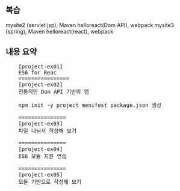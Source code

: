 ## 복습
mysite2 (servlet jsp), Maven helloreact(Dom API), webpack
mysite3 (spring), Maven helloreact(react), webpack

## 내용 요약
<pre>
    [project-ex01]
    ES6 for Reac
    ================
    [project-ex02]
    전통적인 Dom API 기반의 앱

    npm init -y project menifest package.json 생성

    ===============
    [project-ex03]
    파일 나눠서 작성해 보기

    ===============
    [project-ex04]
    ES6 모듈 지원 연습

    ===============
    [project-ex05]
    모듈 기반으로 작성해 보기
</pre>